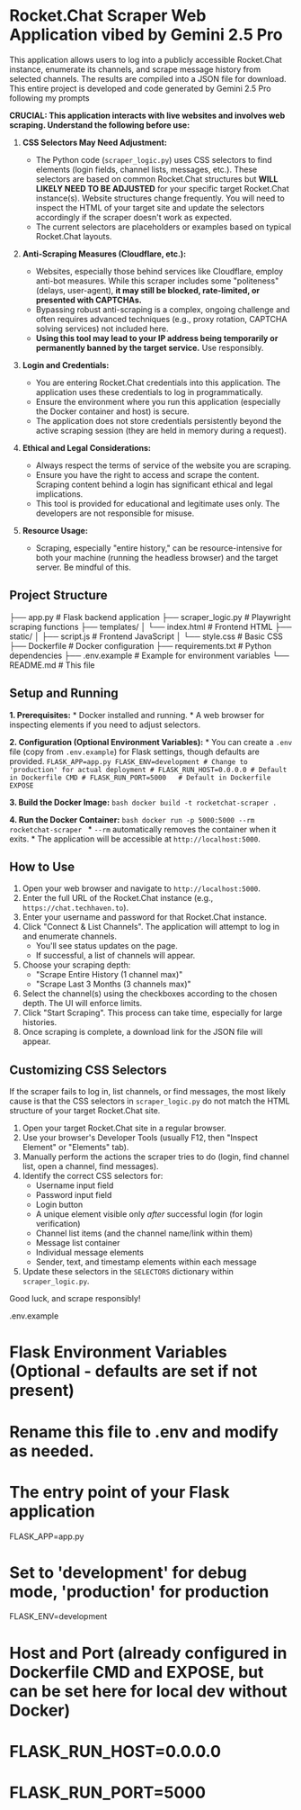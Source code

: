 # Rocket.Chat Scraper Web Application vibed by Gemini 2.5 Pro 

This application allows users to log into a publicly accessible Rocket.Chat instance, enumerate its channels, and scrape message history from selected channels. The results are compiled into a JSON file for download. This entire project is developed and code generated by Gemini 2.5 Pro following my prompts

**CRUCIAL: This application interacts with live websites and involves web scraping. Understand the following before use:**

1.  **CSS Selectors May Need Adjustment:**
    * The Python code (`scraper_logic.py`) uses CSS selectors to find elements (login fields, channel lists, messages, etc.). These selectors are based on common Rocket.Chat structures but **WILL LIKELY NEED TO BE ADJUSTED** for your specific target Rocket.Chat instance(s). Website structures change frequently. You will need to inspect the HTML of your target site and update the selectors accordingly if the scraper doesn't work as expected.
    * The current selectors are placeholders or examples based on typical Rocket.Chat layouts.

2.  **Anti-Scraping Measures (Cloudflare, etc.):**
    * Websites, especially those behind services like Cloudflare, employ anti-bot measures. While this scraper includes some "politeness" (delays, user-agent), **it may still be blocked, rate-limited, or presented with CAPTCHAs.**
    * Bypassing robust anti-scraping is a complex, ongoing challenge and often requires advanced techniques (e.g., proxy rotation, CAPTCHA solving services) not included here.
    * **Using this tool may lead to your IP address being temporarily or permanently banned by the target service.** Use responsibly.

3.  **Login and Credentials:**
    * You are entering Rocket.Chat credentials into this application. The application uses these credentials to log in programmatically.
    * Ensure the environment where you run this application (especially the Docker container and host) is secure.
    * The application does not store credentials persistently beyond the active scraping session (they are held in memory during a request).

4.  **Ethical and Legal Considerations:**
    * Always respect the terms of service of the website you are scraping.
    * Ensure you have the right to access and scrape the content. Scraping content behind a login has significant ethical and legal implications.
    * This tool is provided for educational and legitimate uses only. The developers are not responsible for misuse.

5.  **Resource Usage:**
    * Scraping, especially "entire history," can be resource-intensive for both your machine (running the headless browser) and the target server. Be mindful of this.

## Project Structure
├── app.py                # Flask backend application
├── scraper_logic.py      # Playwright scraping functions
├── templates/
│   └── index.html        # Frontend HTML
├── static/
│   ├── script.js         # Frontend JavaScript
│   └── style.css         # Basic CSS
├── Dockerfile            # Docker configuration
├── requirements.txt      # Python dependencies
├── .env.example          # Example for environment variables
└── README.md             # This file

## Setup and Running

**1. Prerequisites:**
    * Docker installed and running.
    * A web browser for inspecting elements if you need to adjust selectors.

**2. Configuration (Optional Environment Variables):**
    * You can create a `.env` file (copy from `.env.example`) for Flask settings, though defaults are provided.
    ```
    FLASK_APP=app.py
    FLASK_ENV=development # Change to 'production' for actual deployment
    # FLASK_RUN_HOST=0.0.0.0 # Default in Dockerfile CMD
    # FLASK_RUN_PORT=5000   # Default in Dockerfile EXPOSE
    ```

**3. Build the Docker Image:**
    ```bash
    docker build -t rocketchat-scraper .
    ```

**4. Run the Docker Container:**
    ```bash
    docker run -p 5000:5000 --rm rocketchat-scraper
    ```
    * `--rm` automatically removes the container when it exits.
    * The application will be accessible at `http://localhost:5000`.

## How to Use

1.  Open your web browser and navigate to `http://localhost:5000`.
2.  Enter the full URL of the Rocket.Chat instance (e.g., `https://chat.techhaven.to`).
3.  Enter your username and password for that Rocket.Chat instance.
4.  Click "Connect & List Channels". The application will attempt to log in and enumerate channels.
    * You'll see status updates on the page.
    * If successful, a list of channels will appear.
5.  Choose your scraping depth:
    * "Scrape Entire History (1 channel max)"
    * "Scrape Last 3 Months (3 channels max)"
6.  Select the channel(s) using the checkboxes according to the chosen depth. The UI will enforce limits.
7.  Click "Start Scraping". This process can take time, especially for large histories.
8.  Once scraping is complete, a download link for the JSON file will appear.

## Customizing CSS Selectors

If the scraper fails to log in, list channels, or find messages, the most likely cause is that the CSS selectors in `scraper_logic.py` do not match the HTML structure of your target Rocket.Chat site.

1.  Open your target Rocket.Chat site in a regular browser.
2.  Use your browser's Developer Tools (usually F12, then "Inspect Element" or "Elements" tab).
3.  Manually perform the actions the scraper tries to do (login, find channel list, open a channel, find messages).
4.  Identify the correct CSS selectors for:
    * Username input field
    * Password input field
    * Login button
    * A unique element visible only *after* successful login (for login verification)
    * Channel list items (and the channel name/link within them)
    * Message list container
    * Individual message elements
    * Sender, text, and timestamp elements within each message
5.  Update these selectors in the `SELECTORS` dictionary within `scraper_logic.py`.

Good luck, and scrape responsibly!

.env.example

# Flask Environment Variables (Optional - defaults are set if not present)
# Rename this file to .env and modify as needed.

# The entry point of your Flask application
FLASK_APP=app.py

# Set to 'development' for debug mode, 'production' for production
FLASK_ENV=development

# Host and Port (already configured in Dockerfile CMD and EXPOSE, but can be set here for local dev without Docker)
# FLASK_RUN_HOST=0.0.0.0
# FLASK_RUN_PORT=5000